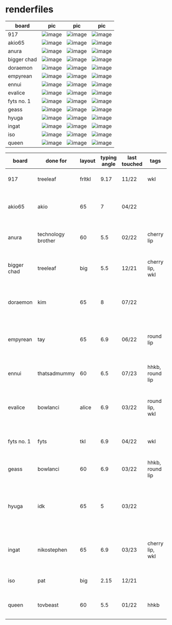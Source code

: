 # renderfiles

| board | pic | pic | pic |
| --- | --- | --- | --- |
| 917 | ![image](https://github.com/hali4045/renderfiles/assets/66137164/7584de13-2e01-41ca-a3d9-0a25c30889af) | ![image](https://github.com/hali4045/renderfiles/assets/66137164/434b948d-5b38-4475-8c47-ecb638d22a5b) | ![image](https://github.com/hali4045/renderfiles/assets/66137164/c8443571-4c4e-426b-b439-68ac4b588c2e) |
| akio65 | ![image](https://github.com/hali4045/renderfiles/assets/66137164/95591a0c-28e3-4e52-8293-de4049c25d6d) | ![image](https://github.com/hali4045/renderfiles/assets/66137164/6b8c7f3e-d4f5-446a-aa72-24d92522802f) | ![image](https://github.com/hali4045/renderfiles/assets/66137164/2311384e-a785-4a87-a945-0ed1aed3fad1) |
| anura | ![image](https://github.com/hali4045/renderfiles/assets/66137164/e60bd7b3-ebc4-4005-b7e5-6d2cda6967d2) | ![image](https://github.com/hali4045/renderfiles/assets/66137164/df98294c-b8e0-428d-8e76-bdb123401585) | ![image](https://github.com/hali4045/renderfiles/assets/66137164/f2427746-7588-47fc-9073-62c29769cef3) |
| bigger chad | ![image](https://github.com/hali4045/renderfiles/assets/66137164/89a99e17-e8f4-42c0-92bf-473c6f836e6f) | ![image](https://github.com/hali4045/renderfiles/assets/66137164/57f434e1-81f5-4e6e-bb18-2c7b096f4744) | ![image](https://github.com/hali4045/renderfiles/assets/66137164/876c3262-e06f-4104-a99b-8b471d26bf90) |
| doraemon | ![image](https://github.com/hali4045/renderfiles/assets/66137164/a1746978-9282-478a-935e-4504c071e93a) | ![image](https://github.com/hali4045/renderfiles/assets/66137164/9fee5908-3ab4-4f19-8579-e5d5ef553993) | ![image](https://github.com/hali4045/renderfiles/assets/66137164/7f65c2a9-9a2f-4754-bacb-1b650503e3ed) |
| empyrean | ![image](https://github.com/hali4045/renderfiles/assets/66137164/3f78e896-9320-449a-b6f1-da18869c8fbb) | ![image](https://github.com/hali4045/renderfiles/assets/66137164/a71227d5-cf9d-451a-9cdc-fdbeb26169d7) | ![image](https://github.com/hali4045/renderfiles/assets/66137164/a2b416a4-6658-4863-82a9-162148c39306) |
| ennui | ![image](https://github.com/hali4045/renderfiles/assets/66137164/2aa5b335-9530-4e5b-ac0e-aca7e195ca55) | ![image](https://github.com/hali4045/renderfiles/assets/66137164/4127b70e-17a9-472c-b85f-3c5559a337b4) | ![image](https://github.com/hali4045/renderfiles/assets/66137164/a1b178ce-d04f-47df-8d6e-053817fa4555) |
| evalice | ![image](https://github.com/hali4045/renderfiles/assets/66137164/a25bea4c-cb8c-4239-90af-68b6779b8dc3) | ![image](https://github.com/hali4045/renderfiles/assets/66137164/dd381800-2a43-492f-88d2-421cd05bba79) | ![image](https://github.com/hali4045/renderfiles/assets/66137164/0b5748c4-9517-49b7-9586-a71508f97118) |
| fyts no. 1 | ![image](https://github.com/hali4045/renderfiles/assets/66137164/88ff57bf-8f74-4eb1-824e-40856f15482f) | ![image](https://github.com/hali4045/renderfiles/assets/66137164/035bc778-92bf-4a49-9b96-bedbbfb820ad) | ![image](https://github.com/hali4045/renderfiles/assets/66137164/9bbc4e73-fab5-46c0-b926-4a456a89eec2) |
| geass | ![image](https://github.com/hali4045/renderfiles/assets/66137164/7e58afca-79a8-4dde-9214-cab1f9886161) | ![image](https://github.com/hali4045/renderfiles/assets/66137164/e6fa0eb2-25ef-4ec8-8679-2928254e8cd3) | ![image](https://github.com/hali4045/renderfiles/assets/66137164/9c68aec5-bd2c-4420-94e4-6e62659087b0) |
| hyuga | ![image](https://github.com/hali4045/renderfiles/assets/66137164/89b0ed2c-90e1-4cc3-8c53-bfded9439fe5) | ![image](https://github.com/hali4045/renderfiles/assets/66137164/4fe846ff-d15b-40ed-a98c-123e1d02b76a) | ![image](https://github.com/hali4045/renderfiles/assets/66137164/db3fe73e-1436-46e2-8999-b223512d0226) |
| ingat | ![image](https://github.com/hali4045/renderfiles/assets/66137164/065518ac-8540-4aa7-b528-55a9b11fd2c4) | ![image](https://github.com/hali4045/renderfiles/assets/66137164/c6a334e1-9680-4961-9306-633c84309489) | ![image](https://github.com/hali4045/renderfiles/assets/66137164/59a6c251-78da-4536-b46b-e50c107d9a63) |
| iso | ![image](https://github.com/hali4045/renderfiles/assets/66137164/d4a9ac8e-4365-498e-b41e-ca882bb41029) | ![image](https://github.com/hali4045/renderfiles/assets/66137164/4ec17d35-73c5-4908-9095-3f67c45e47cb) | ![image](https://github.com/hali4045/renderfiles/assets/66137164/3f8e49b7-2134-4b73-81ab-a4cdd97ac729) |
| queen | ![image](https://github.com/hali4045/renderfiles/assets/66137164/91b45479-c314-48e0-b4d6-e8a4e65ffc36) | ![image](https://github.com/hali4045/renderfiles/assets/66137164/20d3ba3a-46b8-4d68-9154-213d3da7daaa) | ![image](https://github.com/hali4045/renderfiles/assets/66137164/85f7a495-f8b6-4344-a1f1-c9cf5b61ee6c) |


| board | done for | layout | typing angle | last touched | tags | blurb |
| --- | --- | --- | ---| --- | --- | --- |
| 917 | treeleaf | frltkl | 9.17 | 11/22 | wkl | car inspired frltkl with large bezels |
| akio65 | akio | 65 | 7 | 04/22 | | 65 with exaggerated seam and big bongo cat weight |
| anura | technology brother | 60 | 5.5 | 02/22 | cherry lip | backplate bakeneko with curvy sides |
| bigger chad | treeleaf | big | 5.5 | 12/21 | cherry lip, wkl | 21xx inspired tkl with southpaw nav |
| doraemon | kim | 65 | 8 | 07/22 | | doraemon inspired 65 with koala sides and 910 blocker |
| empyrean | tay | 65 | 6.9 | 06/22 | round lip | car inspired 65 with fucked up side profile among other things |
| ennui | thatsadmummy | 60 | 6.5 | 07/23 | hhkb, round lip | exaggerated seam moment side hhkb | 
| evalice | bowlanci | alice | 6.9 | 03/22 | round lip, wkl | evangelion inspired alice with through weight and toblerone |
| fyts no. 1 | fyts | tkl | 6.9 | 04/22 | wkl | shelved tkl with two layer backplate |
| geass | bowlanci | 60 | 6.9 | 03/22 | hhkb, round lip | code geass inspired 60 with through weight |
| hyuga | idk | 65 | 5 | 03/22 | | friction fit 65 with backplate done for someone that i lost on discord lol |
| ingat | nikostephen | 65 | 6.9 | 03/23 | cherry lip, wkl | bauer blocker 65 with external bar weight and toblerone |
| iso | pat | big | 2.15 | 12/21 | | i deeply regret creating this |
| queen | tovbeast | 60 | 5.5 | 01/22 | hhkb | sandwich 60 wedge with large top bezel |
